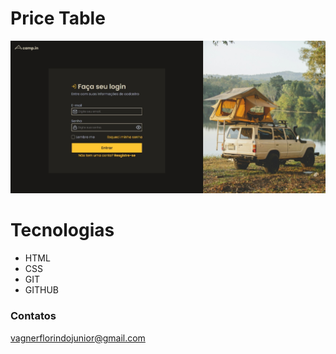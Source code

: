 # Price Table
![preview](./assets/preview_loginFrom.jpeg)

# Tecnologias
- HTML
- CSS
- GIT
- GITHUB

### Contatos
vagnerflorindojunior@gmail.com